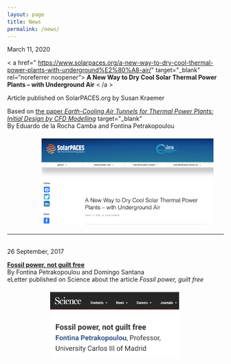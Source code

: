 ```yaml
---
layout: page
title: News
permalink: /news/
---
```


March 11, 2020  

< a href=" https://www.solarpaces.org/a-new-way-to-dry-cool-thermal-power-plants-with-underground%E2%80%A8-air/" target="_blank" rel=“noreferrer noopener”> **A New Way to Dry Cool Solar Thermal Power Plants – with Underground Air** < /a >

<!--(https://www.solarpaces.org/a-new-way-to-dry-cool-thermal-power-plants-with-underground%E2%80%A8-air/)<br>-->
Article published on SolarPACES.org by Susan Kraemer

Based on [the paper *Earth-Cooling Air Tunnels for Thermal Power Plants: Initial Design by CFD Modelling*](https://www.mdpi.com/1996-1073/13/4/797) target="_blank" <br>
By Eduardo de la Rocha Camba and Fontina Petrakopoulou<br>


[<img src="/files/figs/News2.png" alt="Solarpaces" width="400px" style="float: center;margin-left: 80px;margin-top: 7px;margin-bottom: 5px">](https://www.solarpaces.org/a-new-way-to-dry-cool-thermal-power-plants-with-underground%E2%80%A8-air/)

-------------------------------------------------------------------------------

<br>
26 September, 2017

[**Fossil power, not guilt free**](https://science.sciencemag.org/content/356/6340/796/tab-e-letters) <br>
By Fontina Petrakopoulou and Domingo Santana <br>
eLetter published on Science about the article *Fossil power, guilt free*

[<img src="/files/figs/News1b.png" alt="Comment_scienceb" width="300px" style="float: left;margin-left: 100px;margin-top: 7px;margin-bottom: 5px">](https://science.sciencemag.org/content/356/6340/796/tab-e-letters)
[<img src="/files/figs/News1.png" alt="Comment_sciencea" width="300px" style="float: left;margin-left: 100px;margin-top: 7px;margin-bottom: 5px">](https://science.sciencemag.org/content/356/6340/796/tab-e-letters)

